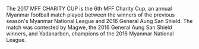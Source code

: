 The 2017 MFF CHARITY CUP is the 6th MFF Charity Cup, an annual Myanmar football match played between the winners of the previous season's Myanmar National League and 2016 General Aung San Shield. The match was contested by Magwe, the 2016 General Aung San Shield winners, and Yadanarbon, champions of the 2016 Myanmar National League.
